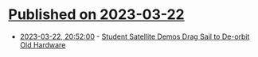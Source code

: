 # [Published on 2023-03-22](index.md)

* [2023-03-22, 20:52:00](https://soylentnews.org/article.pl?sid=23/03/22/0156244&from=rss) - [Student Satellite Demos Drag Sail to De-orbit Old Hardware](https://soylentnews.org/article.pl?sid=23/03/22/0156244&from=rss)
